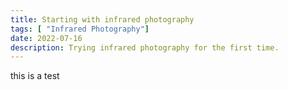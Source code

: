 ```yaml
---
title: Starting with infrared photography
tags: [ "Infrared Photography"]
date: 2022-07-16
description: Trying infrared photography for the first time.
---
```

this is a test